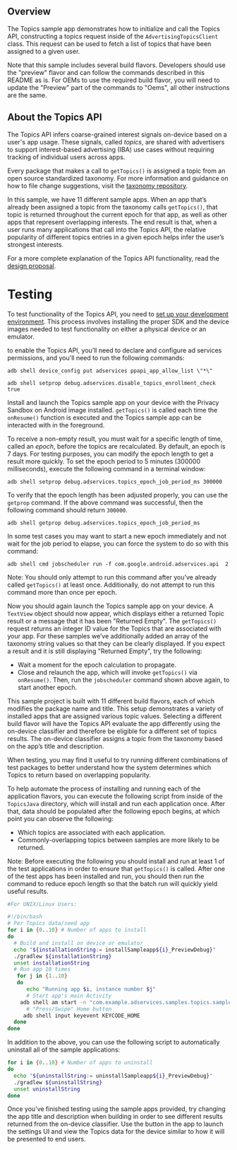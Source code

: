 ## Overview

The Topics sample app demonstrates how to initialize and call the Topics API, 
constructing a topics request inside of the `AdvertisingTopicsClient` class. 
This request can be used to fetch a list of topics that have been assigned to 
a given user.

Note that this sample includes several build flavors. Developers should use the "preview" flavor
and can follow the commands described in this README as is. For OEMs to use the required build
flavor, you will need to update the "Preview" part of the commands to "Oems", all other instructions
are the same.

## About the Topics API

The Topics API infers coarse-grained interest signals on-device based on a
user's app usage. These signals, called _topics_, are shared with advertisers to
support interest-based advertising (IBA) use cases without requiring tracking of
individual users across apps.

Every package that makes a call to `getTopics()` is assigned a topic from an
open source standardized taxonomy. For more information and guidance on how
to file change suggestions, visit the [taxonomy repository][taxonomy].

In this sample, we have 11 different sample apps. When an app that’s already
been assigned a topic from the taxonomy calls `getTopics()`, that topic is
returned throughout the current epoch for that app, as well as other apps that
represent overlapping interests. The end result is that, when a user runs many
applications that call into the Topics API, the relative popularity of different
topics entries in a given epoch helps infer the user’s strongest interests.

For a more complete explanation of the Topics API functionality, read the
[design proposal].

# Testing

To test functionality of the Topics API, you need to [set up your development
environment](https://developer.android.com/design-for-safety/privacy-sandbox/setup).
This process involves installing the proper SDK and the device
images needed to test functionality on either a physical device or an emulator.

to enable the Topics API, you’ll need to declare and configure ad services
permissions, and you'll need to run the following commands:

```shell
adb shell device_config put adservices ppapi_app_allow_list \"*\"

adb shell setprop debug.adservices.disable_topics_enrollment_check true

```

Install and launch the Topics sample app on your device with the Privacy Sandbox
on Android image installed. `getTopics()` is called each time the `onResume()`
function is executed and the Topics sample app can be interacted with in the
foreground.

To receive a non-empty result, you must wait for a specific length of time,
called an _epoch_, before the topics are recalculated. By default, an epoch is 7
days. For testing purposes, you can modify the epoch length to get a result more
quickly. To set the epoch period to 5 minutes (300000 milliseconds), execute the
following command in a terminal window:

``` shell
adb shell setprop debug.adservices.topics_epoch_job_period_ms 300000
```

To verify that the epoch length has been adjusted properly, you can use the
`getprop` command. If the above command was successful, then the following
command should return `300000`.

``` shell
adb shell getprop debug.adservices.topics_epoch_job_period_ms
```

In some test cases you may want to start a new epoch immediately and not wait
for the job period to elapse, you can force the system to do so with this
command:

``` shell
adb shell cmd jobscheduler run -f com.google.android.adservices.api  2
```
Note: You should only attempt to run this command after you’ve already called
`getTopics()` at least once. Additionally,  do not attempt to run this command
more than once per epoch.

Now you should again launch the Topics sample app on your device. A `TextView`
object should now appear, which displays either a returned Topic result or a
message that it has been "Returned Empty". The `getTopics()` request returns 
an integer ID value for the Topics that are associated with your app. For 
these samples we’ve additionally added an array of the taxonomy string values 
so that they can be clearly displayed.  If you expect a result and it is still 
displaying "Returned Empty", try the following:


* Wait a moment for the epoch calculation to propagate.
* Close and relaunch the app, which will invoke `getTopics()` via
  `onResume()`. Then, run the `jobscheduler` command shown above again, to start
  another epoch.

This sample project is built with 11 different build flavors, each of which
modifies the package name and title. This setup demonstrates a variety of
installed apps that are assigned various topic values. Selecting a different
build flavor will have the Topics API evaluate the app differently using the
on-device classifier and therefore be eligible for a different set of topics
results. The on-device classifier assigns a topic from the taxonomy based on
the app’s title and description.

When testing, you may find it useful to try running different combinations of
test packages to better understand how the system determines which Topics to
return based on overlapping popularity.

To help automate the process of installing and running each of the application
flavors, you can execute the following script from inside of the `TopicsJava`
directory, which will install and run each application once. After that, data
should be populated after the following epoch begins, at which point you can
observe the following:

* Which topics are associated with each application.
* Commonly-overlapping topics between samples are more likely to be returned.

Note: Before executing the following you should install and run at least 1 of
the test applications in order to ensure that `getTopics()` is called. After one
of the test apps has been installed and run, you should then run the command to
reduce epoch length so that the batch run will quickly yield useful results.

``` bash
#For UNIX/Linux Users:

#!/bin/bash
# Per Topics data/seed app
for i in {0..10} # Number of apps to install
do
  # Build and install on device or emulator
  echo "${installationString:= installSampleapp${i}_PreviewDebug}"
  ./gradlew ${installationString}
  unset installationString
  # Run app 10 times
   for j in {1..10}
   do
      echo "Running app $i, instance number $j"
      # Start app's main Activity
	adb shell am start -n "com.example.adservices.samples.topics.sampleapp$i/com.example.adservices.samples.topics.sampleapp.MainActivity" -a android.intent.action.MAIN -c android.intent.category.LAUNCHER
      # "Press/Swipe" Home button
     adb shell input keyevent KEYCODE_HOME
  done
done
```

In addition to the above, you can use the following script to automatically
uninstall all of the sample applications:

``` bash
for i in {0..10} # Number of apps to uninstall
do
  echo "${uninstallString:= uninstallSampleapp${i}_PreviewDebug}"
  ./gradlew ${uninstallString}
  unset uninstallString
done
```

Once you’ve finished testing using the sample apps provided, try changing the
app title and description when building in order to see different results
returned from the on-device classifier. Use the button in the app to launch
the settings UI and view the Topics data for the device similar to how it
will be presented to end users.
 
[design proposal]: https://developer.android.com/design-for-safety/privacy-sandbox/topics#how-it-works
[set up your development environment]: https://developer.android.com/design-for-safety/privacy-sandbox/setup
[taxonomy]: https://github.com/privacysandbox/topics-android
